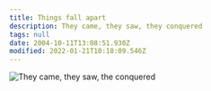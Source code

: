 ```yaml
---
title: Things fall apart
description: They came, they saw, they conquered
tags: null
date: 2004-10-11T13:08:51.930Z
modified: 2022-01-21T10:18:09.546Z
---
```


![They came, they saw, the conquered](/posts/img/tol/invaders.png)
